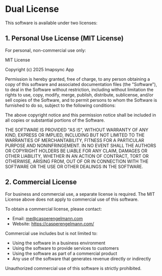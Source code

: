 # Dual License

This software is available under two licenses:

## 1. Personal Use License (MIT License)

For personal, non-commercial use only:

MIT License

Copyright (c) 2025 Imapsync App

Permission is hereby granted, free of charge, to any person obtaining a copy
of this software and associated documentation files (the "Software"), to deal
in the Software without restriction, including without limitation the rights
to use, copy, modify, merge, publish, distribute, sublicense, and/or sell
copies of the Software, and to permit persons to whom the Software is
furnished to do so, subject to the following conditions:

The above copyright notice and this permission notice shall be included in all
copies or substantial portions of the Software.

THE SOFTWARE IS PROVIDED "AS IS", WITHOUT WARRANTY OF ANY KIND, EXPRESS OR
IMPLIED, INCLUDING BUT NOT LIMITED TO THE WARRANTIES OF MERCHANTABILITY,
FITNESS FOR A PARTICULAR PURPOSE AND NONINFRINGEMENT. IN NO EVENT SHALL THE
AUTHORS OR COPYRIGHT HOLDERS BE LIABLE FOR ANY CLAIM, DAMAGES OR OTHER
LIABILITY, WHETHER IN AN ACTION OF CONTRACT, TORT OR OTHERWISE, ARISING FROM,
OUT OF OR IN CONNECTION WITH THE SOFTWARE OR THE USE OR OTHER DEALINGS IN THE
SOFTWARE.

## 2. Commercial License

For business and commercial use, a separate license is required. The MIT License above does not apply to commercial use of this software.

To obtain a commercial license, please contact:

- Email: me@casperengelmann.com
- Website: https://casperengelmann.com/

Commercial use includes but is not limited to:

- Using the software in a business environment
- Using the software to provide services to customers
- Using the software as part of a commercial product
- Any use of the software that generates revenue directly or indirectly

Unauthorized commercial use of this software is strictly prohibited.
